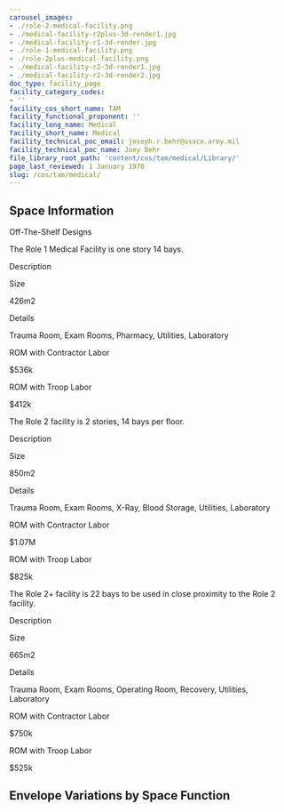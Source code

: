 ```yaml
---
carousel_images:
- ./role-2-medical-facility.png
- ./medical-facility-r2plus-3d-render1.jpg
- ./medical-facility-r1-3d-render.jpg
- ./role-1-medical-facility.png
- ./role-2plus-medical-facility.png
- ./medical-facility-r2-3d-render1.jpg
- ./medical-facility-r2-3d-render2.jpg
doc_type: facility_page
facility_category_codes:
- ''
facility_cos_short_name: TAM
facility_functional_proponent: ''
facility_long_name: Medical
facility_short_name: Medical
facility_technical_poc_email: joseph.r.behr@usace.army.mil
facility_technical_poc_name: Joey Behr
file_library_root_path: 'content/cos/tam/medical/Library/'
page_last_reviewed: 1 January 1970
slug: /cos/tam/medical/
---
```


## Space Information

Off-The-Shelf Designs

The Role 1 Medical Facility is one story 14 bays.

Description

Size

426m2

Details

Trauma Room, Exam Rooms, Pharmacy, Utilities, Laboratory

ROM with Contractor Labor

\$536k

ROM with Troop Labor

\$412k

The Role 2 facility is 2 stories, 14 bays per floor.

Description

Size

850m2

Details

Trauma Room, Exam Rooms, X-Ray, Blood Storage, Utilities, Laboratory

ROM with Contractor Labor

\$1.07M

ROM with Troop Labor

\$825k

The Role 2+ facility is 22 bays to be used in close proximity to the Role 2 facility.

Description

Size

665m2

Details

Trauma Room, Exam Rooms, Operating Room, Recovery, Utilities, Laboratory

ROM with Contractor Labor

\$750k

ROM with Troop Labor

\$525k

## Envelope Variations by Space Function
